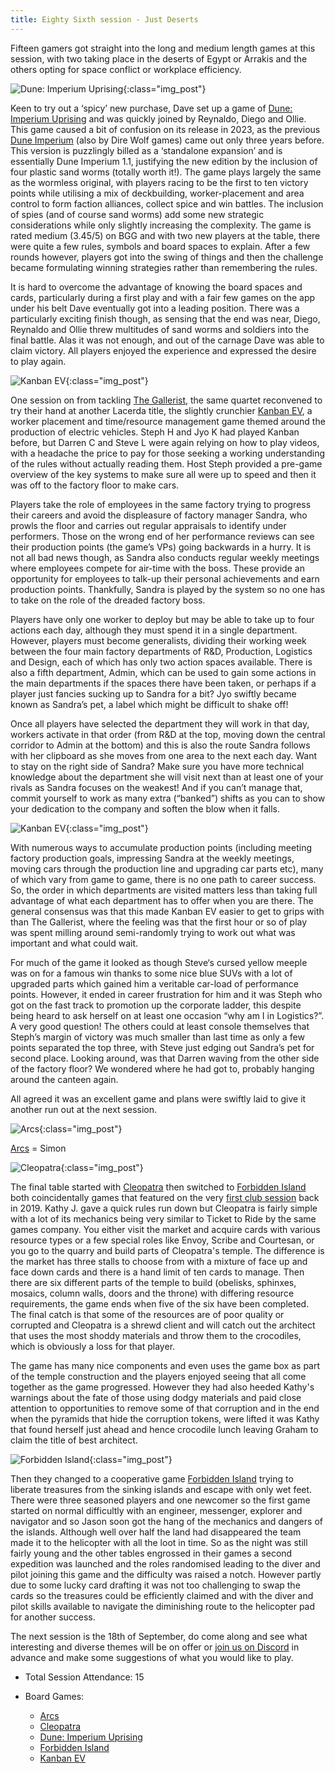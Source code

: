 ```yaml
---
title: Eighty Sixth session - Just Deserts
---
```


Fifteen gamers got straight into the long and medium length games at this session, with two taking place in the deserts of Egypt or Arrakis and the others opting for space conflict or workplace efficiency.

![Dune: Imperium Uprising](/images/posts/2024_09_04/Dune01.jpg "Dune: Imperium Uprising"){:class="img_post"}

Keen to try out a ‘spicy’ new purchase, Dave set up a game of [Dune: Imperium Uprising][DIU] and was quickly joined by Reynaldo, Diego and Ollie. This game caused a bit of confusion on its release in 2023, as the previous [Dune Imperium][DI] (also by Dire Wolf games) came out only three years before. This version is puzzlingly billed as a ‘standalone expansion’ and is essentially Dune Imperium 1.1, justifying the new edition by the inclusion of four plastic sand worms (totally worth it!).
The game plays largely the same as the wormless original, with players racing to be the first to ten victory points while utilising a mix of deckbuilding, worker-placement and area control to form faction alliances, collect spice and win battles. The inclusion of spies (and of course sand worms) add some new strategic considerations while only slightly increasing the complexity. The game is rated medium (3.45/5) on BGG and with two new players at the table, there were quite a few rules, symbols and board spaces to explain. After a few rounds however, players got into the swing of things and then the challenge became formulating winning strategies rather than remembering the rules.

It is hard to overcome the advantage of knowing the board spaces and cards, particularly during a first play and with a fair few games on the app under his belt Dave eventually got into a leading position. There was a particularly exciting finish though, as sensing that the end was near, Diego, Reynaldo and Ollie threw multitudes of sand worms and soldiers into the final battle. Alas it was not enough, and out of the carnage Dave was able to claim victory. All players enjoyed the experience and expressed the desire to play again.

![Kanban EV](/images/posts/2024_09_04/Kanban01.jpg "Kanban EV"){:class="img_post"}

One session on from tackling [The Gallerist][TG], the same quartet reconvened to try their hand at another Lacerda title, the slightly crunchier [Kanban EV][Kb], a worker placement and time/resource management game themed around the production of electric vehicles. Steph H and Jyo K had played Kanban before, but Darren C and Steve L were again relying on how to play videos, with a headache the price to pay for those seeking a working understanding of the rules without actually reading them.  Host Steph provided a pre-game overview of the key systems to make sure all were up to speed and then it was off to the factory floor to make cars. 

Players take the role of employees in the same factory trying to progress their careers and avoid the displeasure of factory manager Sandra, who prowls the floor and carries out regular appraisals to identify under performers. Those on the wrong end of her performance reviews can see their production points (the game’s VPs) going backwards in a hurry. It is not all bad news though, as Sandra also conducts regular weekly meetings where employees compete for air-time with the boss. These provide an opportunity for employees to talk-up their personal achievements and earn production points. Thankfully, Sandra is played by the system so no one has to take on the role of the dreaded factory boss.  

Players have only one worker to deploy but may be able to take up to four actions each day, although they must spend it in a single department. However, players must become generalists, dividing their working week between the four main factory departments of R&D, Production, Logistics and Design, each of which has only two action spaces available. There is also a fifth department, Admin, which can be used to gain some actions in the main departments if the spaces there have been taken, or perhaps if a player just fancies sucking up to Sandra for a bit? Jyo swiftly became known as Sandra’s pet, a label which might be difficult to shake off! 

Once all players have selected the department they will work in that day, workers activate in that order (from R&D at the top, moving down the central corridor to Admin at the bottom) and this is also the route Sandra follows with her clipboard as she moves from one area to the next each day.  Want to stay on the right side of Sandra? Make sure you have more technical knowledge about the department she will visit next than at least one of your rivals as Sandra focuses on the weakest! And if you can’t manage that, commit yourself to work as many extra (“banked”) shifts as you can to show your dedication to the company and soften the blow when it falls. 

![Kanban EV](/images/posts/2024_09_04/Kanban02.jpg "Kanban EV"){:class="img_post"}

With numerous ways to accumulate production points (including meeting factory production goals, impressing Sandra at the weekly meetings, moving cars through the production line and upgrading car parts etc), many of which vary from game to game, there is no one path to career success. So, the order in which departments are visited matters less than taking full advantage of what each department has to offer when you are there. The general consensus was that this made Kanban EV easier to get to grips with than The Gallerist, where the feeling was that the first hour or so of play was spent milling around semi-randomly trying to work out what was important and what could wait.    

For much of the game it looked as though Steve‘s cursed yellow meeple was on for a famous win thanks to some nice blue SUVs with a lot of upgraded parts which gained him a veritable car-load of performance points.  However, it ended in career frustration for him and it was Steph who got on the fast track to promotion up the corporate ladder, this despite being heard to ask herself on at least one occasion “why am I in Logistics?”. A very good question! The others could at least console themselves that Steph’s margin of victory was much smaller than last time as only a few points separated the top three, with Steve just edging out Sandra’s pet for second place. Looking around, was that Darren waving from the other side of the factory floor? We wondered where he had got to, probably hanging around the canteen again.   

All agreed it was an excellent game and plans were swiftly laid to give it another run out at the next session.   

![Arcs](/images/posts/2024_09_04/Arcs01.jpg "Arcs"){:class="img_post"}

[Arcs][Arc] = Simon

![Cleopatra](/images/posts/2024_09_04/Cleopatra01.jpg "Cleopatra"){:class="img_post"}

The final table started with [Cleopatra][CatSoA] then switched to [Forbidden Island][FI] both coincidentally games that featured on the very [first club session][1] back in 2019. 
Kathy J. gave a quick rules run down but Cleopatra is fairly simple with a lot of its mechanics being very similar to Ticket to Ride by the same games company. You either visit the market and acquire cards with various resource types or a few special roles like Envoy, Scribe and Courtesan, or you go to the quarry and build parts of Cleopatra's temple. The difference is the market has three stalls to choose from with a mixture of face up and face down cards and there is a hand limit of ten cards to manage. Then there are six different parts of the temple to build (obelisks, sphinxes, mosaics, column walls, doors and the throne) with differing resource requirements, the game ends when five of the six have been completed. The final catch is that some of the resources are of poor quality or corrupted and Cleopatra is a shrewd client and will catch out the architect that uses the most shoddy materials and throw them to the crocodiles, which is obviously a loss for that player.

The game has many nice components and even uses the game box as part of the temple construction and the players enjoyed seeing that all come together as the game progressed. However they had also heeded Kathy's warnings about the fate of those using dodgy materials and paid close attention to opportunities to remove some of that corruption and in the end when the pyramids that hide the corruption tokens, were lifted it was Kathy that found herself just ahead and hence crocodile lunch leaving Graham to claim the title of best architect.

![Forbidden Island](/images/posts/2024_09_04/ForbiddenIsland01.jpg "Forbidden Island"){:class="img_post"}

Then they changed to a cooperative game [Forbidden Island][FI] trying to liberate treasures from the sinking islands and escape with only wet feet. There were three seasoned players and one newcomer so the first game started on normal difficultly with an engineer, messenger, explorer and navigator and so Jason soon got the hang of the mechanics and dangers of the islands. Although well over half the land had disappeared the team made it to the helicopter with all the loot in time. So as the night was still fairly young and the other tables engrossed in their games a second expedition was launched and the roles randomised leading to the diver and pilot joining this game and the difficulty was raised a notch. However partly due to some lucky card drafting it was not too challenging to swap the cards so the treasures could be efficiently claimed and with the diver and pilot skills available to navigate the diminishing route to the helicopter pad for another success.

The next session is the 18th of September, do come along and see what interesting and diverse themes will be on offer or [join us on Discord][Contact] in advance and make some suggestions of what you would like to play.

* Total Session Attendance: 15
* Board Games:

	 * [Arcs][Arc]
	 * [Cleopatra][CatSoA]
	 * [Dune: Imperium Uprising][DIU]
	 * [Forbidden Island][FI]
	 * [Kanban EV][Kb]

[1]: /2019/09/11/first-session.html

[Arc]: {{site.data.BoardGameLinks.Arcs.Link}}
[CatSoA]: {{site.data.BoardGameLinks.CleopatraAndTheSocietyOfArchitects.Link}}
[DIU]: {{site.data.BoardGameLinks.DuneImperiumUprising.Link}}
[DI]: {{site.data.BoardGameLinks.DuneImperium.Link}}
[FI]: {{site.data.BoardGameLinks.ForbiddenIsland.Link}}
[Kb]: {{site.data.BoardGameLinks.KanbanEV.Link}}
[TG]: {{site.data.BoardGameLinks.TheGallerist.Link}}

[Contact]: /Contact.html
